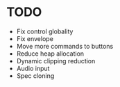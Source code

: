 # TODO

- Fix control globality
- Fix envelope
- Move more commands to buttons
- Reduce heap allocation
- Dynamic clipping reduction
- Audio input
- Spec cloning